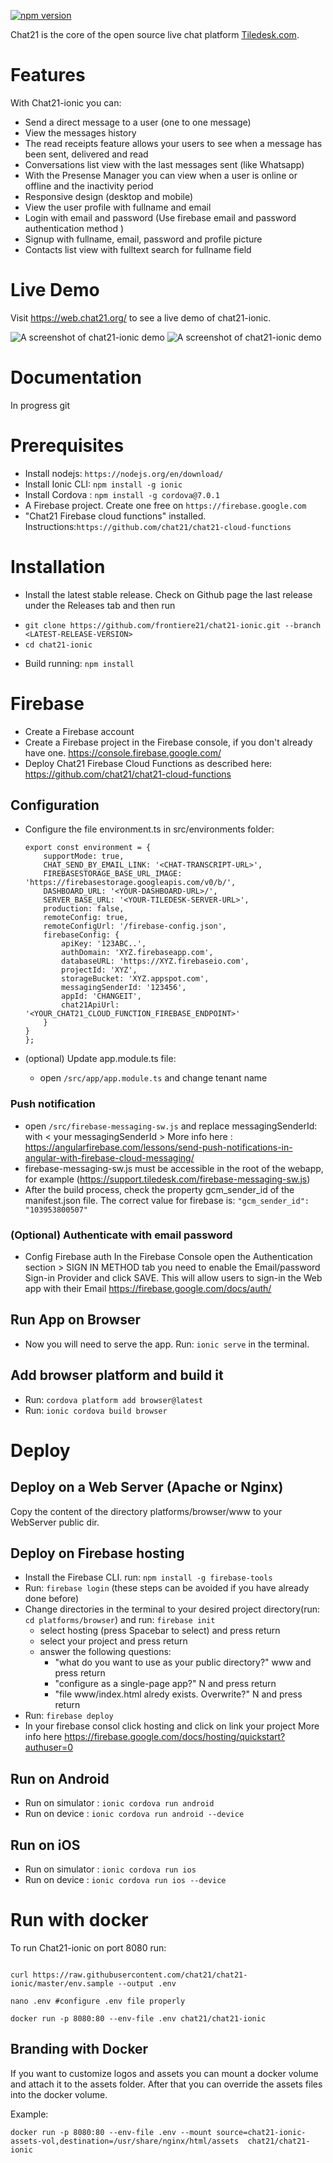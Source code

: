 [![npm version](https://badge.fury.io/js/%40chat21%2Fchat21-ionic.svg)](https://badge.fury.io/js/%40chat21%2Fchat21-ionic)

Chat21 is the core of the open source live chat platform [Tiledesk.com](http://www.tiledesk.com).

# Features #
With Chat21-ionic you can:
* Send a direct message to a user (one to one message)
* View the messages history
* The read receipts feature allows your users to see when a message has been sent, delivered and read
* Conversations list view with the last messages sent (like Whatsapp)
* With the Presense Manager you can view when a user is online or offline and the inactivity period
* Responsive design (desktop and mobile)
* View the user profile with fullname and email 
* Login with email and password (Use firebase email and password authentication method )
* Signup  with fullname, email, password and profile picture
* Contacts list view with fulltext search for fullname field

# Live Demo #
Visit https://web.chat21.org/ to see a live demo of chat21-ionic.

<img src="https://user-images.githubusercontent.com/9556761/57692753-df24d780-7647-11e9-9505-82ee5288637c.png" alt="A screenshot of chat21-ionic demo" style="max-width:100%;">

<img src="https://user-images.githubusercontent.com/9556761/57692765-e3e98b80-7647-11e9-8afe-b21e6085d7ca.png" alt="A screenshot of chat21-ionic demo" style="max-width:100%;">

# Documentation #
In progress git

# Prerequisites #
* Install nodejs: `https://nodejs.org/en/download/`
* Install Ionic CLI: `npm install -g ionic`
* Install Cordova : `npm install -g cordova@7.0.1`
* A Firebase project. Create one free on `https://firebase.google.com`
* "Chat21 Firebase cloud functions" installed. Instructions:`https://github.com/chat21/chat21-cloud-functions`

# Installation #
* Install the latest stable release. Check on Github page the last release under the Releases tab and then run 
- `git clone https://github.com/frontiere21/chat21-ionic.git --branch <LATEST-RELEASE-VERSION>`
- `cd chat21-ionic`
* Build running: `npm install`

# Firebase 
* Create a Firebase account
* Create a Firebase project in the Firebase console, if you don't already have one. https://console.firebase.google.com/
* Deploy Chat21 Firebase Cloud Functions as described here: https://github.com/chat21/chat21-cloud-functions

## Configuration ## 
* Configure the file environment.ts in src/environments folder:     
    ```
    export const environment = {
        supportMode: true,
        CHAT_SEND_BY_EMAIL_LINK: '<CHAT-TRANSCRIPT-URL>',
        FIREBASESTORAGE_BASE_URL_IMAGE: 'https://firebasestorage.googleapis.com/v0/b/',
        DASHBOARD_URL: '<YOUR-DASHBOARD-URL>/',
        SERVER_BASE_URL: '<YOUR-TILEDESK-SERVER-URL>',
        production: false,
        remoteConfig: true,
        remoteConfigUrl: '/firebase-config.json',
        firebaseConfig: {
            apiKey: '123ABC..',
            authDomain: 'XYZ.firebaseapp.com',
            databaseURL: 'https://XYZ.firebaseio.com',
            projectId: 'XYZ',
            storageBucket: 'XYZ.appspot.com',
            messagingSenderId: '123456',
            appId: 'CHANGEIT',
            chat21ApiUrl: '<YOUR_CHAT21_CLOUD_FUNCTION_FIREBASE_ENDPOINT>'
        }
    }
  };
  ```
  
* (optional) Update app.module.ts file: 
    * open `/src/app/app.module.ts` and change tenant name

### Push notification
* open `/src/firebase-messaging-sw.js` and replace messagingSenderId: with < your messagingSenderId >
More info here :  https://angularfirebase.com/lessons/send-push-notifications-in-angular-with-firebase-cloud-messaging/
* firebase-messaging-sw.js must be accessible in the root of the webapp, for example (https://support.tiledesk.com/firebase-messaging-sw.js)
* After the build process, check the property gcm_sender_id of the manifest.json file. The correct value for firebase is:
`"gcm_sender_id": "103953800507"`
    
### (Optional) Authenticate with email password  
* Config Firebase auth
In the Firebase Console open the Authentication section > SIGN IN METHOD tab you need to enable the Email/password Sign-in Provider and click SAVE. This will allow users to sign-in the Web app with their Email
https://firebase.google.com/docs/auth/

## Run App on Browser ##
* Now you will need to serve the app. Run: `ionic serve` in the terminal. 

## Add browser platform and build it ##
* Run: `cordova platform add browser@latest`
* Run: `ionic cordova build browser`

# Deploy

## Deploy on a Web Server (Apache or Nginx)
Copy the content of the directory platforms/browser/www to your WebServer public dir.

## Deploy on Firebase hosting ##

* Install the Firebase CLI. run: `npm install -g firebase-tools`
* Run: `firebase login`
(these steps can be avoided if you have already done before)
* Change directories in the terminal to your desired project directory(run: `cd platforms/browser`) and run: `firebase init`
    * select hosting (press Spacebar to select) and press return
    * select your project and press return
    * answer the following questions:
        * "what do you want to use as your public directory?"  www and press return  
        * "configure as a single-page app?"  N and press return
        * "file www/index.html alredy exists. Overwrite?" N and press return
* Run: `firebase deploy`
* In your firebase consol click hosting and click on link your project
More info here https://firebase.google.com/docs/hosting/quickstart?authuser=0

## Run on Android 
* Run on simulator : `ionic cordova run android`
* Run on device : `ionic cordova run android --device`

## Run on iOS
* Run on simulator : `ionic cordova run ios`
* Run on device : `ionic cordova run ios --device`


# Run with docker

  
To run Chat21-ionic on port 8080 run:

```

curl https://raw.githubusercontent.com/chat21/chat21-ionic/master/env.sample --output .env

nano .env #configure .env file properly

docker run -p 8080:80 --env-file .env chat21/chat21-ionic

```

## Branding with Docker
If you want to customize logos and assets you can mount a docker volume and attach it to the assets folder. After that you can override the assets files into the docker volume.

Example:
```
docker run -p 8080:80 --env-file .env --mount source=chat21-ionic-assets-vol,destination=/usr/share/nginx/html/assets  chat21/chat21-ionic
```

